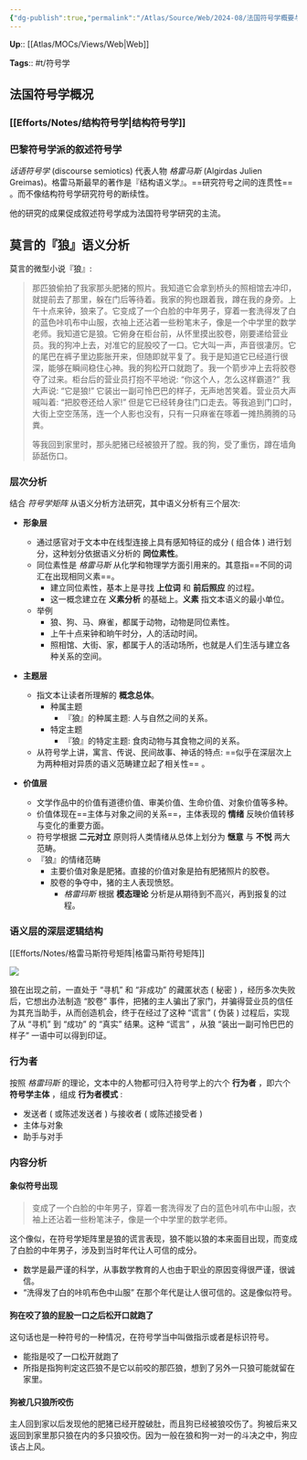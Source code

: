 ```yaml
---
{"dg-publish":true,"permalink":"/Atlas/Source/Web/2024-08/法国符号学概要与实例分析/"}
---
```



**Up**:: [[Atlas/MOCs/Views/Web\|Web]]

**Tags**:: #t/符号学 

## 法国符号学概况

### [[Efforts/Notes/结构符号学\|结构符号学]]

### 巴黎符号学派的叙述符号学

*话语符号学* (discourse semiotics) 代表人物 *格雷马斯* (Algirdas Julien Greimas)。格雷马斯最早的著作是『结构语义学』。==研究符号之间的连贯性== 。而不像结构符号学研究符号的断续性。

他的研究的成果促成叙述符号学成为法国符号学研究的主流。

## 莫言的『狼』语义分析

莫言的微型小说『狼』:

> 那匹狼偷拍了我家那头肥猪的照片。我知道它会拿到桥头的照相馆去冲印，就提前去了那里，躲在门后等待着。我家的狗也跟着我，蹲在我的身旁。上午十点来钟，狼来了。它变成了一个白脸的中年男子，穿着一套洗得发了白的蓝色咔叽布中山服，衣袖上还沾着一些粉笔末子，像是一个中学里的数学老师。我知道它是狼。它俯身在柜台前，从怀里摸出胶卷，刚要递给营业员。我的狗冲上去，对准它的屁股咬了一口。它大叫一声，声音很凄厉。它的尾巴在裤子里边膨胀开来，但随即就平复了。我于是知道它已经道行很深，能够在瞬间稳住心神。我的狗松开口就跑了。我一个箭步冲上去将胶卷夺了过来。柜台后的营业员打抱不平地说: “你这个人，怎么这样霸道?” 我大声说: “它是狼!” 它装出一副可怜巴巴的样子，无声地苦笑着。营业员大声喊叫着: “把胶卷还给人家!” 但是它已经转身往门口走去。等我追到门口时，大街上空空荡荡，连一个人影也没有，只有一只麻雀在啄着一摊热腾腾的马粪。  
> 
> 等我回到家里时，那头肥猪已经被狼开了膛。我的狗，受了重伤，蹲在墙角舔舐伤口。

### 层次分析

结合 *符号学矩阵* 从语义分析方法研究，其中语义分析有三个层次:

- **形象层**
	- 通过感官对于文本中在线型连接上具有感知特征的成分 ( 组合体 ) 进行划分，这种划分依据语义分析的 **同位素性**。
	- 同位素性是 *格雷马斯* 从化学和物理学方面引用来的。其意指==不同的词汇在出现相同义素==。
		- 建立同位素性，基本上是寻找 **上位词** 和 **前后照应** 的过程。
		- 这一概念建立在 **义素分析** 的基础上。**义素** 指文本语义的最小单位。
	- 举例
		- 狼、狗、马、麻雀，都属于动物，动物是同位素性。
		- 上午十点来钟和晌午时分，人的活动时间。
		- 照相馆、大街、家，都属于人的活动场所，也就是人们生活与建立各种关系的空间。

- **主题层**
	- 指文本让读者所理解的 **概念总体**。
		 - 种属主题
			 - 『狼』的种属主题: 人与自然之间的关系。
		 - 特定主题
			 - 『狼』的特定主题: 食肉动物与其食物之间的关系。
	- 从符号学上讲，寓言、传说、民间故事、神话的特点: ==似乎在深层次上为两种相对异质的语义范畴建立起了相关性== 。

- **价值层**
	- 文学作品中的价值有道德价值、审美价值、生命价值、对象价值等多种。
	- 价值体现在==主体与对象之间的关系==，主体表现的 **情绪** 反映价值转移与变化的重要方面。
	- 符号学根据 **二元对立** 原则将人类情绪从总体上划分为 **惬意** 与 **不悦** 两大范畴。
	- 『狼』的情绪范畴
		- 主要价值对象是肥猪。直接的价值对象是拍有肥猪照片的胶卷。
		- 胶卷的争夺中，猪的主人表现愤怒。
			- *格雷玛斯* 根据 **模态理论** 分析是从期待到不高兴，再到报复的过程。

### 语义层的深层逻辑结构

[[Efforts/Notes/格雷马斯符号矩阵\|格雷马斯符号矩阵]]

![](https://img.ractive.site/ominivore/i/2024-07/f191df73f45c5259a8d109d2f4654d6e.jpg)

狼在出现之前，一直处于 “寻机” 和 “非成功” 的藏匿状态 ( 秘密 ) ，经历多次失败后，它想出办法制造 “胶卷” 事件，把猪的主人骗出了家门，并骗得营业员的信任为其充当助手，从而创造机会，终于在经过了这种 “谎言” ( 伪装 ) 过程后，实现了从 “寻机” 到 “成功” 的 “真实” 结果。这种 “谎言” ，从狼 “装出一副可怜巴巴的样子” 一语中可以得到印证。

### 行为者

按照 *格雷玛斯* 的理论，文本中的人物都可归入符号学上的六个 **行为者** ，即六个 **符号学主体** ，组成 **行为者模式** :

- 发送者 ( 或陈述发送者 ) 与接收者 ( 或陈述接受者 )
- 主体与对象
- 助手与对手

### 内容分析

#### 象似符号出现

> 变成了一个白脸的中年男子，穿着一套洗得发了白的蓝色咔叽布中山服，衣袖上还沾着一些粉笔沫子，像是一个中学里的数学老师。

这个像似，在符号学矩阵里是狼的谎言表现，狼不能以狼的本来面目出现，而变成了白脸的中年男子，涉及到当时年代让人可信的成分。

- 数学是最严谨的科学，从事数学教育的人也由于职业的原因变得很严谨，很诚信。
- “洗得发了白的咔叽布色中山服” 在那个年代是让人很可信的。这是像似符号。

#### 狗在咬了狼的屁股一口之后松开口就跑了

这句话也是一种符号的一种情况，在符号学当中叫做指示或者是标识符号。

- 能指是咬了一口松开就跑了
- 所指是指狗判定这匹狼不是它以前咬的那匹狼，想到了另外一只狼可能就留在家里。

#### 狗被几只狼所咬伤

主人回到家以后发现他的肥猪已经开膛破肚，而且狗已经被狼咬伤了。狗被后来又返回到家里那只狼在内的多只狼咬伤。因为一般在狼和狗一对一的斗决之中，狗应该占上风。
